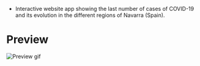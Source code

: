 - Interactive website app showing the last number of cases of COVID-19 and its evolution in the different regions of Navarra (Spain).

# Preview
![Preview gif](https://i.imgur.com/qDkhqQs.gif)

